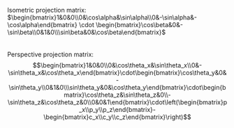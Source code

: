 Isometric projection matrix:\
$\begin{bmatrix}1&0&0\\0&\cos\alpha&\sin\alpha\\0&-\sin\alpha&-\cos\alpha\end{bmatrix}
\cdot
\begin{bmatrix}\cos\beta&0&-\sin\beta\\0&1&0\\\sin\beta&0&\cos\beta\end{bmatrix}$  
\
\
Perspective projection matrix: 
$$\begin{bmatrix}1&0&0\\0&\cos\theta_x&\sin\theta_x\\0&-\sin\theta_x&\cos\theta_x\end{bmatrix}\cdot\begin{bmatrix}\cos\theta_y&0&-\sin\theta_y\\0&1&0\\\sin\theta_y&0&\cos\theta_y\end{bmatrix}\cdot\begin{bmatrix}\cos\theta_z&\sin\theta_z&0\\-\sin\theta_z&\cos\theta_z&0\\0&0&1\end{bmatrix}\cdot\left(\begin{bmatrix}p_x\\p_y\\p_z\end{bmatrix}-\begin{bmatrix}c_x\\c_y\\c_z\end{bmatrix}\right)$$